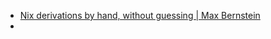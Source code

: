 - [Nix derivations by hand, without guessing | Max Bernstein](https://bernsteinbear.com/blog/nix-by-hand/)
-